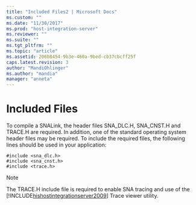 ```yaml
---
title: "Included Files2 | Microsoft Docs"
ms.custom: ""
ms.date: "11/30/2017"
ms.prod: "host-integration-server"
ms.reviewer: ""
ms.suite: ""
ms.tgt_pltfrm: ""
ms.topic: "article"
ms.assetid: 206b8454-9b3e-460a-9bed-cb37cbcff25f
caps.latest.revision: 3
author: "MandiOhlinger"
ms.author: "mandia"
manager: "anneta"
---
```

# Included Files
To compile a SNALink, the header files SNA_DLC.H, SNA_CNST.H and TRACE.H are required. In addition, one of the standard operating system header files may be required. To include the required files, the following lines should be used in your application:  
  
```  
#include <sna_dlc.h>  
#include <sna_cnst.h>  
#include <trace.h>  
```  
  
> [!NOTE]
>  The TRACE.H include file is required to enable SNA tracing and use of the [!INCLUDE[hishostintegrationserver2009](../includes/hishostintegrationserver2009-md.md)] Trace viewer utility.